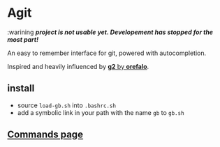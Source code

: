 # Agit

:warining ***project is not usable yet. Developement has stopped for the most part!***

An easy to remember interface for git, powered with autocompletion.

Inspired and heavily influenced by [**g2** by **orefalo**](https://github.com/orefalo/g2).

## install

* source `load-gb.sh` into `.bashrc.sh`
* add a symbolic link in your path with the name `gb` to `gb.sh`

## [Commands page](doc/cmds.md)
